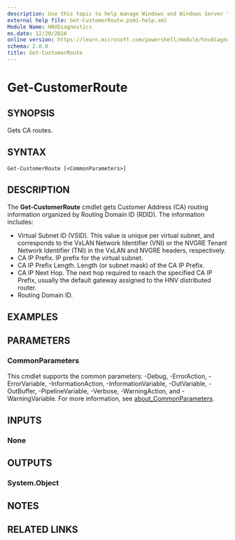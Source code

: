 ```yaml
---
description: Use this topic to help manage Windows and Windows Server technologies with Windows PowerShell.
external help file: Get-CustomerRoute.psm1-help.xml
Module Name: HNVDiagnostics
ms.date: 12/20/2016
online version: https://learn.microsoft.com/powershell/module/hnvdiagnostics/get-customerroute?view=windowsserver2025-ps&wt.mc_id=ps-gethelp
schema: 2.0.0
title: Get-CustomerRoute
---
```


# Get-CustomerRoute

## SYNOPSIS
Gets CA routes.

## SYNTAX

```
Get-CustomerRoute [<CommonParameters>]
```

## DESCRIPTION
The **Get-CustomerRoute** cmdlet gets Customer Address (CA) routing information organized by Routing Domain ID (RDID).
The information includes:

- Virtual Subnet ID (VSID).
This value is unique per virtual subnet, and corresponds to the VxLAN Network Identifier (VNI) or the NVGRE Tenant Network Identifier (TNI) in the VxLAN and NVGRE headers, respectively.
- CA IP Prefix.
IP prefix for the virtual subnet.
- CA IP Prefix Length.
Length (or subnet mask) of the CA IP Prefix.
- CA IP Next Hop.
The next hop required to reach the specified CA IP Prefix, usually the default gateway assigned to the HNV distributed router.
- Routing Domain ID.

## EXAMPLES


## PARAMETERS

### CommonParameters
This cmdlet supports the common parameters: -Debug, -ErrorAction, -ErrorVariable, -InformationAction, -InformationVariable, -OutVariable, -OutBuffer, -PipelineVariable, -Verbose, -WarningAction, and -WarningVariable. For more information, see [about_CommonParameters](https://go.microsoft.com/fwlink/?LinkID=113216).

## INPUTS

### None

## OUTPUTS

### System.Object

## NOTES

## RELATED LINKS

